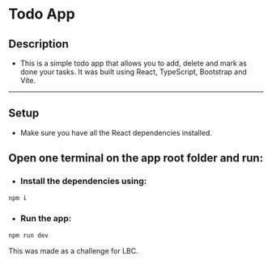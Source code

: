 # Todo App

## Description

-   This is a simple todo app that allows you to add, delete and mark as done your tasks. It was built using React, TypeScript, Bootstrap and Vite.

---

## Setup

-   Make sure you have all the React dependencies installed.

## Open one terminal on the app root folder and run:

-   ### Install the dependencies using:

```bash
npm i
```

-   ### Run the app:

```bash
npm run dev
```

This was made as a challenge for LBC.

